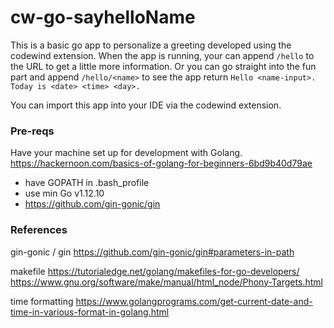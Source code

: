 # cw-go-sayhelloName
This is a basic go app to personalize a greeting developed using the codewind extension.
When the app is running, your can append `/hello` to the URL to get a little more information. Or you can go straight into the fun part and append `/hello/<name>` to see the app return `Hello <name-input>. Today is <date> <time> <day>.`

You can import this app into your IDE via the codewind extension.

### Pre-reqs
Have your machine set up for development with Golang.
https://hackernoon.com/basics-of-golang-for-beginners-6bd9b40d79ae
- have GOPATH in .bash_profile
- use min Go v1.12.10
- https://github.com/gin-gonic/gin

### References
gin-gonic / gin
https://github.com/gin-gonic/gin#parameters-in-path

makefile
https://tutorialedge.net/golang/makefiles-for-go-developers/
https://www.gnu.org/software/make/manual/html_node/Phony-Targets.html

time formatting
https://www.golangprograms.com/get-current-date-and-time-in-various-format-in-golang.html
